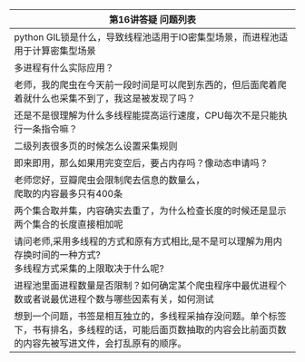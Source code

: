 | 第16讲答疑&nbsp;问题列表  |
|--------------|
|python GIL锁是什么，导致线程池适用于IO密集型场景，而进程池适用于计算密集型场景|
|多进程有什么实际应用？|
|老师，我的爬虫在今天前一段时间是可以爬到东西的，但后面爬着爬着就什么也采集不到了，我这是被发现了吗？|
|还是不是很理解为什么多线程能提高运行速度，CPU每次不是只能执行一条指令嘛？|
|二级列表很多页的时候怎么设置采集规则|
|即来即用，那么如果用完变空后，要占内存吗？像动态申请吗？|
|老师您好，豆瓣爬虫会限制爬去信息的数量么，<br/>爬取的内容最多只有400条|
|两个集合取并集，内容确实去重了，为什么检查长度的时候还是显示两个集合的长度直接相加呢|
|请问老师,采用多线程的方式和原有方式相比,是不是可以理解为用内存换时间的一种方式?<br/>多线程方式采集的上限取决于什么呢?|
|进程池里面进程数量是否限制？如何确定某个爬虫程序中最优进程个数或者说最优进程个数与哪些因素有关，如何测试|
|想到一个问题，书签是相互独立的，多线程采抽存没问题。单个标签下，书有排名，多线程的话，可能后面页数抽取的内容会比前面页数的内容先被写进文件，会打乱原有的顺序。|